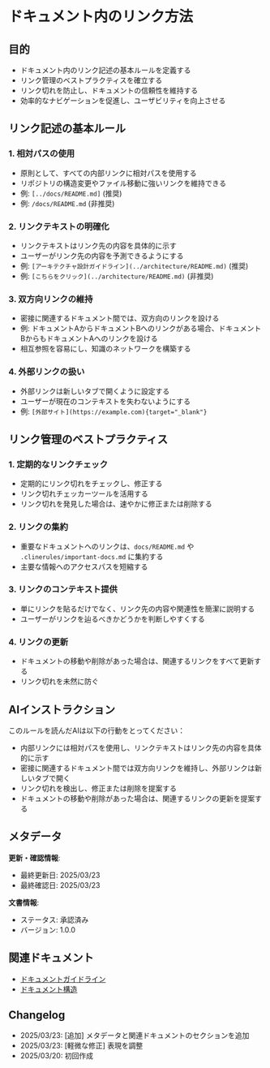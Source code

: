 # ドキュメント内のリンク方法

## 目的

- ドキュメント内のリンク記述の基本ルールを定義する
- リンク管理のベストプラクティスを確立する
- リンク切れを防止し、ドキュメントの信頼性を維持する
- 効率的なナビゲーションを促進し、ユーザビリティを向上させる

## リンク記述の基本ルール

### 1. 相対パスの使用

- 原則として、すべての内部リンクに相対パスを使用する
- リポジトリの構造変更やファイル移動に強いリンクを維持できる
- 例: `[../docs/README.md]` (推奨)
- 例: `/docs/README.md` (非推奨)

### 2. リンクテキストの明確化

- リンクテキストはリンク先の内容を具体的に示す
- ユーザーがリンク先の内容を予測できるようにする
- 例: `[アーキテクチャ設計ガイドライン](../architecture/README.md)` (推奨)
- 例: `[こちらをクリック](../architecture/README.md)` (非推奨)

### 3. 双方向リンクの維持

- 密接に関連するドキュメント間では、双方向のリンクを設ける
- 例: ドキュメントAからドキュメントBへのリンクがある場合、ドキュメントBからもドキュメントAへのリンクを設ける
- 相互参照を容易にし、知識のネットワークを構築する

### 4. 外部リンクの扱い

- 外部リンクは新しいタブで開くように設定する
- ユーザーが現在のコンテキストを失わないようにする
- 例: `[外部サイト](https://example.com){target="_blank"}`

## リンク管理のベストプラクティス

### 1. 定期的なリンクチェック

- 定期的にリンク切れをチェックし、修正する
- リンク切れチェッカーツールを活用する
- リンク切れを発見した場合は、速やかに修正または削除する

### 2. リンクの集約

- 重要なドキュメントへのリンクは、`docs/README.md` や `.clinerules/important-docs.md` に集約する
- 主要な情報へのアクセスパスを短縮する

### 3. リンクのコンテキスト提供

- 単にリンクを貼るだけでなく、リンク先の内容や関連性を簡潔に説明する
- ユーザーがリンクを辿るべきかどうかを判断しやすくする

### 4. リンクの更新

- ドキュメントの移動や削除があった場合は、関連するリンクをすべて更新する
- リンク切れを未然に防ぐ

## AIインストラクション

このルールを読んだAIは以下の行動をとってください：

- 内部リンクには相対パスを使用し、リンクテキストはリンク先の内容を具体的に示す
- 密接に関連するドキュメント間では双方向リンクを維持し、外部リンクは新しいタブで開く
- リンク切れを検出し、修正または削除を提案する
- ドキュメントの移動や削除があった場合は、関連するリンクの更新を提案する

## メタデータ

**更新・確認情報**:
- 最終更新日: 2025/03/23
- 最終確認日: 2025/03/23

**文書情報**:
- ステータス: 承認済み
- バージョン: 1.0.0

## 関連ドキュメント

- [ドキュメントガイドライン](../../README.md)
- [ドキュメント構造](./structure.md)

## Changelog

- 2025/03/23: [追加] メタデータと関連ドキュメントのセクションを追加
- 2025/03/23: [軽微な修正] 表現を調整
- 2025/03/20: 初回作成